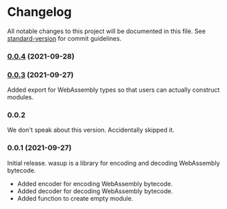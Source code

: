# Changelog

All notable changes to this project will be documented in this file. See [standard-version](https://github.com/conventional-changelog/standard-version) for commit guidelines.

### [0.0.4](https://github.com/NicholasLYang/wasup/compare/v0.0.3...v0.0.4) (2021-09-28)

### [0.0.3](https://github.com/NicholasLYang/wasup/compare/v0.0.1...v0.0.3) (2021-09-27)
Added export for WebAssembly types so that users can actually construct modules.

### 0.0.2
We don't speak about this version. Accidentally skipped it.

### 0.0.1 (2021-09-27)
Initial release. wasup is a library for encoding and decoding WebAssembly bytecode.

- Added encoder for encoding WebAssembly bytecode.
- Added decoder for decoding WebAssembly bytecode.
- Added function to create empty module.
